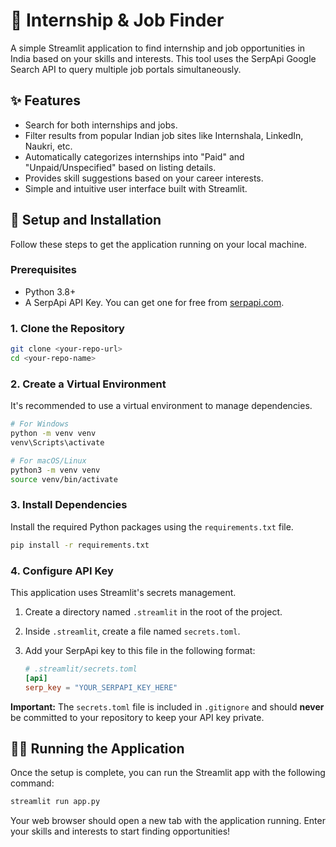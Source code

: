 # 🎯 Internship & Job Finder

A simple Streamlit application to find internship and job opportunities in India based on your skills and interests. This tool uses the SerpApi Google Search API to query multiple job portals simultaneously.

## ✨ Features

-   Search for both internships and jobs.
-   Filter results from popular Indian job sites like Internshala, LinkedIn, Naukri, etc.
-   Automatically categorizes internships into "Paid" and "Unpaid/Unspecified" based on listing details.
-   Provides skill suggestions based on your career interests.
-   Simple and intuitive user interface built with Streamlit.

## 🚀 Setup and Installation

Follow these steps to get the application running on your local machine.

### Prerequisites

-   Python 3.8+
-   A SerpApi API Key. You can get one for free from [serpapi.com](https://serpapi.com/).

### 1. Clone the Repository

```bash
git clone <your-repo-url>
cd <your-repo-name>
```

### 2. Create a Virtual Environment

It's recommended to use a virtual environment to manage dependencies.

```bash
# For Windows
python -m venv venv
venv\Scripts\activate

# For macOS/Linux
python3 -m venv venv
source venv/bin/activate
```

### 3. Install Dependencies

Install the required Python packages using the `requirements.txt` file.

```bash
pip install -r requirements.txt
```

### 4. Configure API Key

This application uses Streamlit's secrets management.

1.  Create a directory named `.streamlit` in the root of the project.
2.  Inside `.streamlit`, create a file named `secrets.toml`.
3.  Add your SerpApi key to this file in the following format:

    ```toml
    # .streamlit/secrets.toml
    [api]
    serp_key = "YOUR_SERPAPI_KEY_HERE"
    ```

**Important:** The `secrets.toml` file is included in `.gitignore` and should **never** be committed to your repository to keep your API key private.

## 🏃‍♀️ Running the Application

Once the setup is complete, you can run the Streamlit app with the following command:

```bash
streamlit run app.py
```

Your web browser should open a new tab with the application running. Enter your skills and interests to start finding opportunities!